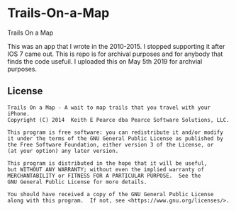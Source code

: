 # Trails-On-a-Map
Trails On a Map

This was an app that I wrote in the 2010-2015.  I stopped supporting it after IOS 7 came out.   This is repo is for archival purposes and for anybody that finds the code usefuil.  I uploaded this on May 5th 2019 for archvial purposes.  

## License 

    Trails On a Map - A wait to map trails that you travel with your iPhone. 
    Copyright (C) 2014  Keith E Pearce dba Pearce Software Solutions, LLC.

    This program is free software: you can redistribute it and/or modify
    it under the terms of the GNU General Public License as published by
    the Free Software Foundation, either version 3 of the License, or
    (at your option) any later version.

    This program is distributed in the hope that it will be useful,
    but WITHOUT ANY WARRANTY; without even the implied warranty of
    MERCHANTABILITY or FITNESS FOR A PARTICULAR PURPOSE.  See the
    GNU General Public License for more details.

    You should have received a copy of the GNU General Public License
    along with this program.  If not, see <https://www.gnu.org/licenses/>.
    
